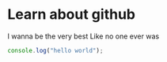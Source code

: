 # Learn about github

I wanna be the very best 
Like no one ever was

```javascript
console.log("hello world");
```